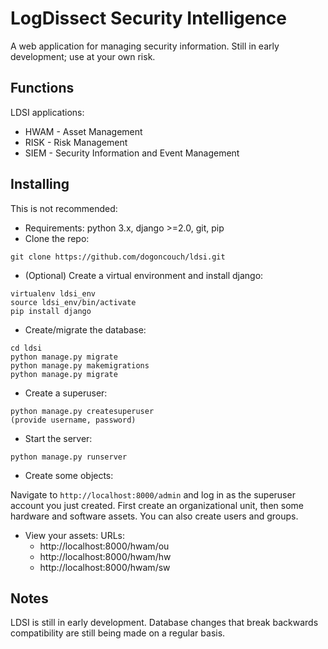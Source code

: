 # LogDissect Security Intelligence
A web application for managing security information. Still in early development; use at your own risk.

## Functions
LDSI applications:
- HWAM - Asset Management
- RISK - Risk Management
- SIEM - Security Information and Event Management

## Installing
This is not recommended:

- Requirements: python 3.x, django >=2.0, git, pip
- Clone the repo:
```
git clone https://github.com/dogoncouch/ldsi.git
```

- (Optional) Create a virtual environment and install django:
```
virtualenv ldsi_env
source ldsi_env/bin/activate
pip install django
```

- Create/migrate the database:
```
cd ldsi
python manage.py migrate
python manage.py makemigrations
python manage.py migrate
```

- Create a superuser:
```
python manage.py createsuperuser
(provide username, password)
```

- Start the server:
```
python manage.py runserver
```

- Create some objects:

Navigate to `http://localhost:8000/admin` and log in as the superuser account you just created. First create an organizational unit, then some hardware and software assets. You can also create users and groups.
- View your assets:
URLs:
    - http://localhost:8000/hwam/ou
    - http://localhost:8000/hwam/hw
    - http://localhost:8000/hwam/sw

## Notes
LDSI is still in early development. Database changes that break backwards compatibility are still being made on a regular basis.
